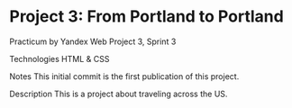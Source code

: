 # Project 3: From Portland to Portland
Practicum by Yandex
Web Project 3, Sprint 3

Technologies
HTML & CSS

Notes
This initial commit is the first publication of this project. 

Description
This is a project about traveling across the US. 



